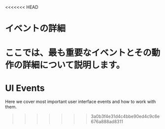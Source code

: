 <<<<<<< HEAD
# イベントの詳細

ここでは、最も重要なイベントとその動作の詳細について説明します。
=======
# UI Events

Here we cover most important user interface events and how to work with them.
>>>>>>> 3a0b3f4e31d4c4bbe90ed4c9c6e676a888ad8311
